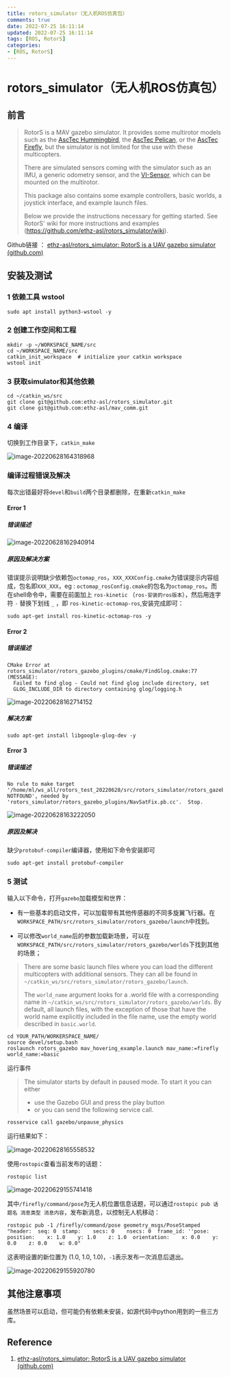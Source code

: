 ```yaml
---
title: rotors_simulator（无人机ROS仿真包）
comments: true
date: 2022-07-25 16:11:14
updated: 2022-07-25 16:11:14
tags: [ROS, RotorS]
categories:
- [ROS, RotorS]
---
```


# rotors_simulator（无人机ROS仿真包）

## 前言

> RotorS is a MAV gazebo simulator. It provides some multirotor models such as the [AscTec Hummingbird](http://www.asctec.de/en/uav-uas-drone-products/asctec-hummingbird/), the [AscTec Pelican](http://www.asctec.de/en/uav-uas-drone-products/asctec-pelican/), or the [AscTec Firefly](http://www.asctec.de/en/uav-uas-drone-products/asctec-firefly/), but the simulator is not limited for the use with these multicopters.
>
> There are simulated sensors coming with the simulator such as an IMU, a generic odometry sensor, and the [VI-Sensor](http://wiki.ros.org/vi_sensor), which can be mounted on the multirotor.
>
> This package also contains some example controllers, basic worlds, a joystick interface, and example launch files.
>
> Below we provide the instructions necessary for getting started. See RotorS' wiki for more instructions and examples (https://github.com/ethz-asl/rotors_simulator/wiki).

Github链接 ： [ethz-asl/rotors_simulator: RotorS is a UAV gazebo simulator (github.com)](https://github.com/ethz-asl/rotors_simulator)

## 安装及测试

### 1 依赖工具 wstool

```
sudo apt install python3-wstool -y
```

### 2 创建工作空间和工程

```
mkdir -p ~/WORKSPACE_NAME/src
cd ~/WORKSPACE_NAME/src
catkin_init_workspace  # initialize your catkin workspace
wstool init
```

### 3 获取simulator和其他依赖

```
cd ~/catkin_ws/src
git clone git@github.com:ethz-asl/rotors_simulator.git
git clone git@github.com:ethz-asl/mav_comm.git
```

### 4 编译

切换到工作目录下，`catkin_make`

![image-20220628164318968](../.gitbook/assets/rotors-simulator-installation.assets/image-20220628164318968.png)

### 编译过程错误及解决

每次出错最好将`devel`和`build`两个目录都删除，在重新`catkin_make`

#### Error 1

##### 错误描述

![image-20220628162940914](../.gitbook/assets/rotors-simulator-installation.assets/image-20220628162940914.png)

##### 原因及解决方案

错误提示说明缺少依赖包`octomap_ros`，`XXX_XXXConfig.cmake`为错误提示内容组成，包名即`XXX_XXX`，eg : `octomap_rosConfig.cmake`的包名为`octomap_ros`。而在shell命令中，需要在前面加上 `ros-kinetic` （`ros-安装的ros版本`），然后用连字符 `-` 替换下划线 `_` ，即 `ros-kinetic-octomap-ros`,安装完成即可：

```shell
sudo apt-get install ros-kinetic-octomap-ros -y
```

#### Error 2

##### 错误描述

```shell
CMake Error at rotors_simulator/rotors_gazebo_plugins/cmake/FindGlog.cmake:77 (MESSAGE):
  Failed to find glog - Could not find glog include directory, set
  GLOG_INCLUDE_DIR to directory containing glog/logging.h
```

![image-20220628162714152](../.gitbook/assets/rotors-simulator-installation.assets/image-20220628162714152.png)

##### 解决方案

```
sudo apt-get install libgoogle-glog-dev -y
```

#### Error 3

##### 错误描述

```shell
No rule to make target '/home/ml/ws_all/rotors_test_20220628/src/rotors_simulator/rotors_gazebo_plugins/PROTOBUF_PROTOC_EXECUTABLE-NOTFOUND', needed by 'rotors_simulator/rotors_gazebo_plugins/NavSatFix.pb.cc'.  Stop.
```

![image-20220628163222050](../.gitbook/assets/rotors-simulator-installation.assets/image-20220628163222050.png)

##### 原因及解决

缺少`protobuf-compiler`编译器，使用如下命令安装即可

```shell
sudo apt-get install protobuf-compiler
```

### 5 测试

输入以下命令，打开`gazebo`加载模型和世界：

- 有一些基本的启动文件，可以加载带有其他传感器的不同多旋翼飞行器。在`WORKSPACE_PATH/src/rotors_simulator/rotors_gazebo/launch`中找到。

- 可以修改`world_name`后的参数加载新场景，可以在`WORKSPACE_PATH/src/rotors_simulator/rotors_gazebo/worlds`下找到其他的场景；

> There are some basic launch files where you can load the different multicopters with additional sensors. They can all be found in `~/catkin_ws/src/rotors_simulator/rotors_gazebo/launch`.
>
> The `world_name` argument looks for a .world file with a corresponding name in `~/catkin_ws/src/rotors_simulator/rotors_gazebo/worlds`. By default, all launch files, with the exception of those that have the world name explicitly included in the file name, use the empty world described in `basic.world`.

```shell
cd YOUR_PATH/WORKERSPACE_NAME/
source devel/setup.bash
roslaunch rotors_gazebo mav_hovering_example.launch mav_name:=firefly world_name:=basic
```

运行事件

> The simulator starts by default in paused mode. To start it you can either
>
> - use the Gazebo GUI and press the play button
> - or you can send the following service call.

```shell
rosservice call gazebo/unpause_physics
```

运行结果如下：

![image-20220628165558532](../.gitbook/assets/rotors-simulator-installation.assets/image-20220628165558532.png)

使用`rostopic`查看当前发布的话题：

```shell
rostopic list
```

![image-20220629155741418](../.gitbook/assets/rotors-simulator-installation.assets/image-20220629155741418.png)

其中`/firefly/command/pose`为无人机位置信息话题，可以通过`rostopic pub 话题名 消息类型 消息内容`，发布新消息，以控制无人机移动：

```shell
rostopic pub -1 /firefly/command/pose geometry_msgs/PoseStamped "header:  seq: 0  stamp:    secs: 0    nsecs: 0  frame_id: ''pose:  position:    x: 1.0    y: 1.0    z: 1.0  orientation:    x: 0.0    y: 0.0    z: 0.0    w: 0.0" 
```

这表明设置的新位置为 (1.0, 1.0, 1.0)，`-1`表示发布一次消息后退出。

![image-20220629155920780](../.gitbook/assets/rotors-simulator-installation.assets/image-20220629155920780.png)

## 其他注意事项

虽然场景可以启动，但可能仍有依赖未安装，如源代码中python用到的一些三方库。

## Reference 

1. [ethz-asl/rotors_simulator: RotorS is a UAV gazebo simulator (github.com)](https://github.com/ethz-asl/rotors_simulator)
